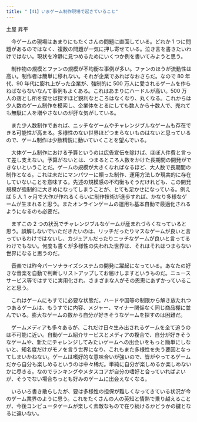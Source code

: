 ```yaml
---
title: "【41】いまゲーム制作現場で起きていること"
---
```



土屋 昇平


　今ゲームの現場はあまりにもたくさんの問題に直面している。どれか 1 つに問題があるのではなく、複数の問題が一気に押し寄せている。泣き言を書きたいわけではない。現状を冷静に見つめるためにいくつか例を書いてみようと思う。

　制作物の規模とファンの規模が不均衡な事例が多い。ファンのほうが流動性は高い。制作者は簡単に移れない。それが企業であればなおさらだ。なので 80 年代、90 年代に膨れ上がった企業が、強制的に 500 万人に愛されるゲームを作らねばならないなんて事例もよくある。これはあまりにハードルが高い。500 万人の落とし所を探せば探すほど鋭利なところはなくなり、丸くなる。これからは少人数のゲーム制作を模索し、企業体をとるにしても数人から十数人で、売れても無駄に人を増やさないのが肝な気がしている。

　また少人数制作であれば、ニッチなゲームやチャレンジブルなゲームも存在できる可能性が高まる。多様性のない世界ほどつまらないものはないと思っているので、ゲーム制作は少数精鋭に動いていくことを望んでいる。

　大体ゲーム制作における予算というのは広告宣伝を除けば、ほぼ人件費と言って差し支えない。予算がないとは、つまるところ人数をかけた長期間の開発ができないということだ。ゲームの規模が大きくなればなるほど、大人数で長期間の制作となる。これは未だにマンパワーに頼った制作、運用方法しか現実的に存在していないことを意味する。先述の規模感の不均衡もそうだけれども、この開発規模が強制的に大きめになってしまうことが、とても足かせになっている。例えば 5 人 1 ヶ月で大作が作れるくらいに制作技術が進歩すれば、かなり多様なゲームが生まれると思う。またオンラインゲームの運用も基本自動で最適化されるようになるのも必要だ。

　まずこの 2 つの状況でチャレンジブルなゲームが産まれづらくなっていると思う。誤解しないでいただきたいのは、リッチだったりマスなゲームが良いと言っているわけではないし、カジュアルだったりニッチなゲームが良いと言ってるわけでもない。何度も書くが多様性の失われた世界は、それはそれはつまらない世界になると思うのだ。

　音楽では昨今パーソナライズシステムの開発に躍起になっている。あなたの好きな音楽を自動で判断しリストアップしてお届けしますというものだ。ニュースサービス等ではすでに実用化され、さまざまな人がその恩恵にあずかっていることと思う。

　これはゲームにもすでに必要な状態だ。ハードや国等の制限から解き放たれつつあるゲームは、もうすでに内容、メジャー、マイナー関係なく同じ商品棚に並んでいる。膨大なゲームの数から自分が好きそうなゲームを探すのは困難だ。

　ゲームメディアも多々あるが、これだけ日々生み出されるゲームを全て追うのは不可能に近い。自動ゲーム紹介サービスとメディアの複合で、自分が好きそうなゲームや、新たにチャレンジしてみたいゲームへの出会いをもっと簡単にしないと、知名度だけがモノを言う世界になり、これもまた多様性を失う要因となってしまいかねない。ゲームは嗜好的な意味合いが強いので、皆がやってるゲームだから自分も楽しめるというのは中々稀だ。単純に自分が楽しめるか楽しめないかに尽きる。なのでランキングやメタスコアが自分の嗜好と合っていればよいが、そうでない場合ちっとも好みのゲームに出会えなくなる。

　いろいろ書き散らしたが、要は多様性の担保が難しくなってきている状況が今のゲーム業界のように思う。これをたくさんの人の英知と情熱で乗り越えることが、今後コンピュータゲームが楽しく素敵なもので在り続けるかどうかの鍵となるに違いない。

